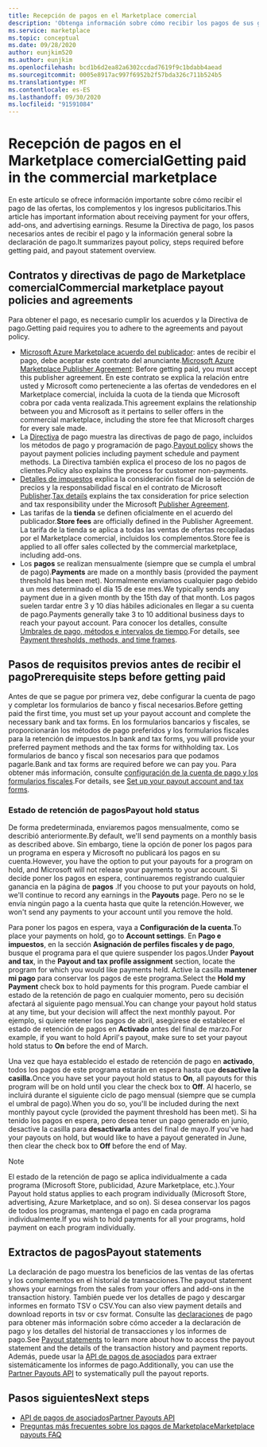 ```yaml
---
title: Recepción de pagos en el Marketplace comercial
description: 'Obtenga información sobre cómo recibir los pagos de sus ganancias en el Marketplace comercial: Azure Marketplace.'
ms.service: marketplace
ms.topic: conceptual
ms.date: 09/28/2020
author: eunjkim520
ms.author: eunjkim
ms.openlocfilehash: bcd1b6d2ea82a6302ccdad7619f9c1bdabb4aead
ms.sourcegitcommit: 0005e8917ac997f6952b2f57bda326c711b524b5
ms.translationtype: MT
ms.contentlocale: es-ES
ms.lasthandoff: 09/30/2020
ms.locfileid: "91591084"
---
```

# <a name="getting-paid-in-the-commercial-marketplace"></a><span data-ttu-id="99576-103">Recepción de pagos en el Marketplace comercial</span><span class="sxs-lookup"><span data-stu-id="99576-103">Getting paid in the commercial marketplace</span></span>

<span data-ttu-id="99576-104">En este artículo se ofrece información importante sobre cómo recibir el pago de las ofertas, los complementos y los ingresos publicitarios.</span><span class="sxs-lookup"><span data-stu-id="99576-104">This article has important information about receiving payment for your offers, add-ons, and advertising earnings.</span></span> <span data-ttu-id="99576-105">Resume la Directiva de pago, los pasos necesarios antes de recibir el pago y la información general sobre la declaración de pago.</span><span class="sxs-lookup"><span data-stu-id="99576-105">It summarizes payout policy, steps required before getting paid, and payout statement overview.</span></span>

## <a name="commercial-marketplace-payout-policies-and-agreements"></a><span data-ttu-id="99576-106">Contratos y directivas de pago de Marketplace comercial</span><span class="sxs-lookup"><span data-stu-id="99576-106">Commercial marketplace payout policies and agreements</span></span>

<span data-ttu-id="99576-107">Para obtener el pago, es necesario cumplir los acuerdos y la Directiva de pago.</span><span class="sxs-lookup"><span data-stu-id="99576-107">Getting paid requires you to adhere to the agreements and payout policy.</span></span>

- <span data-ttu-id="99576-108">[Microsoft Azure Marketplace acuerdo del publicador](https://go.microsoft.com/fwlink/p/?LinkID=699560): antes de recibir el pago, debe aceptar este contrato del anunciante.</span><span class="sxs-lookup"><span data-stu-id="99576-108">[Microsoft Azure Marketplace Publisher Agreement](https://go.microsoft.com/fwlink/p/?LinkID=699560):  Before getting paid, you must accept this publisher agreement.</span></span> <span data-ttu-id="99576-109">En este contrato se explica la relación entre usted y Microsoft como perteneciente a las ofertas de vendedores en el Marketplace comercial, incluida la cuota de la tienda que Microsoft cobra por cada venta realizada.</span><span class="sxs-lookup"><span data-stu-id="99576-109">This agreement explains the relationship between you and Microsoft as it pertains to seller offers in the commercial marketplace, including the store fee that Microsoft charges for every sale made.</span></span>
- <span data-ttu-id="99576-110">La [Directiva](payout-policy-details.md) de pago muestra las directivas de pago de pago, incluidos los métodos de pago y programación de pago.</span><span class="sxs-lookup"><span data-stu-id="99576-110">[Payout policy](payout-policy-details.md) shows the payout payment policies including payment schedule and payment methods.</span></span> <span data-ttu-id="99576-111">La Directiva también explica el proceso de los no pagos de clientes.</span><span class="sxs-lookup"><span data-stu-id="99576-111">Policy also explains the process for customer non-payments.</span></span>
- <span data-ttu-id="99576-112">[Detalles de impuestos](tax-details-marketplace.md) explica la consideración fiscal de la selección de precios y la responsabilidad fiscal en el contrato de Microsoft [Publisher](https://go.microsoft.com/fwlink/p/?LinkID=699560).</span><span class="sxs-lookup"><span data-stu-id="99576-112">[Tax details](tax-details-marketplace.md) explains the tax consideration for price selection and tax responsibility under the Microsoft [Publisher Agreement](https://go.microsoft.com/fwlink/p/?LinkID=699560).</span></span>
- <span data-ttu-id="99576-113">Las tarifas de la **tienda** se definen oficialmente en el acuerdo del publicador.</span><span class="sxs-lookup"><span data-stu-id="99576-113">**Store fees** are officially defined in the Publisher Agreement.</span></span> <span data-ttu-id="99576-114">La tarifa de la tienda se aplica a todas las ventas de ofertas recopiladas por el Marketplace comercial, incluidos los complementos.</span><span class="sxs-lookup"><span data-stu-id="99576-114">Store fee is applied to all offer sales collected by the commercial marketplace, including add-ons.</span></span>
- <span data-ttu-id="99576-115">Los **pagos** se realizan mensualmente (siempre que se cumpla el umbral de pago).</span><span class="sxs-lookup"><span data-stu-id="99576-115">**Payments** are made on a monthly basis (provided the payment threshold has been met).</span></span> <span data-ttu-id="99576-116">Normalmente enviamos cualquier pago debido a un mes determinado el día 15 de ese mes.</span><span class="sxs-lookup"><span data-stu-id="99576-116">We typically sends any payment due in a given month by the 15th day of that month.</span></span> <span data-ttu-id="99576-117">Los pagos suelen tardar entre 3 y 10 días hábiles adicionales en llegar a su cuenta de pago.</span><span class="sxs-lookup"><span data-stu-id="99576-117">Payments generally take 3 to 10 additional business days to reach your payout account.</span></span> <span data-ttu-id="99576-118">Para conocer los detalles, consulte [Umbrales de pago, métodos e intervalos de tiempo](payment-thresholds-methods-timeframes.md).</span><span class="sxs-lookup"><span data-stu-id="99576-118">For details, see [Payment thresholds, methods, and time frames](payment-thresholds-methods-timeframes.md).</span></span>

## <a name="prerequisite-steps-before-getting-paid"></a><span data-ttu-id="99576-119">Pasos de requisitos previos antes de recibir el pago</span><span class="sxs-lookup"><span data-stu-id="99576-119">Prerequisite steps before getting paid</span></span>

<span data-ttu-id="99576-120">Antes de que se pague por primera vez, debe configurar la cuenta de pago y completar los formularios de banco y fiscal necesarios.</span><span class="sxs-lookup"><span data-stu-id="99576-120">Before getting paid the first time, you must set up your payout account and complete the necessary bank and tax forms.</span></span> <span data-ttu-id="99576-121">En los formularios bancarios y fiscales, se proporcionarán los métodos de pago preferidos y los formularios fiscales para la retención de impuestos.</span><span class="sxs-lookup"><span data-stu-id="99576-121">In bank and tax forms, you will provide your preferred payment methods and the tax forms for withholding tax.</span></span> <span data-ttu-id="99576-122">Los formularios de banco y fiscal son necesarios para que podamos pagarle.</span><span class="sxs-lookup"><span data-stu-id="99576-122">Bank and tax forms are required before we can pay you.</span></span> <span data-ttu-id="99576-123">Para obtener más información, consulte [configuración de la cuenta de pago y los formularios fiscales](set-up-your-payout-account.md).</span><span class="sxs-lookup"><span data-stu-id="99576-123">For details, see [Set up your payout account and tax forms](set-up-your-payout-account.md).</span></span>

### <a name="payout-hold-status"></a><span data-ttu-id="99576-124">Estado de retención de pagos</span><span class="sxs-lookup"><span data-stu-id="99576-124">Payout hold status</span></span>

<span data-ttu-id="99576-125">De forma predeterminada, enviaremos pagos mensualmente, como se describió anteriormente.</span><span class="sxs-lookup"><span data-stu-id="99576-125">By default, we'll send payments on a monthly basis as described above.</span></span> <span data-ttu-id="99576-126">Sin embargo, tiene la opción de poner los pagos para un programa en espera y Microsoft no publicará los pagos en su cuenta.</span><span class="sxs-lookup"><span data-stu-id="99576-126">However, you have the option to put your payouts for a program on hold, and Microsoft will not release your payments to your account.</span></span> <span data-ttu-id="99576-127">Si decide poner los pagos en espera, continuaremos registrando cualquier ganancia en la página de **pagos** .</span><span class="sxs-lookup"><span data-stu-id="99576-127">If you choose to put your payouts on hold, we'll continue to record any earnings in the **Payouts** page.</span></span> <span data-ttu-id="99576-128">Pero no se le envía ningún pago a la cuenta hasta que quite la retención.</span><span class="sxs-lookup"><span data-stu-id="99576-128">However, we won't send any payments to your account until you remove the hold.</span></span>

<span data-ttu-id="99576-129">Para poner los pagos en espera, vaya a **Configuración de la cuenta**.</span><span class="sxs-lookup"><span data-stu-id="99576-129">To place your payments on hold, go to **Account settings**.</span></span> <span data-ttu-id="99576-130">En **Pago e impuestos**, en la sección **Asignación de perfiles fiscales y de pago**, busque el programa para el que quiere suspender los pagos.</span><span class="sxs-lookup"><span data-stu-id="99576-130">Under **Payout and tax**, in the **Payout and tax profile assignment** section, locate the program for which you would like payments held.</span></span> <span data-ttu-id="99576-131">Active la casilla **mantener mi pago** para conservar los pagos de este programa.</span><span class="sxs-lookup"><span data-stu-id="99576-131">Select the **Hold my Payment** check box to hold payments for this program.</span></span> <span data-ttu-id="99576-132">Puede cambiar el estado de la retención de pago en cualquier momento, pero su decisión afectará al siguiente pago mensual.</span><span class="sxs-lookup"><span data-stu-id="99576-132">You can change your payout hold status at any time, but your decision will affect the next monthly payout.</span></span> <span data-ttu-id="99576-133">Por ejemplo, si quiere retener los pagos de abril, asegúrese de establecer el estado de retención de pagos en **Activado** antes del final de marzo.</span><span class="sxs-lookup"><span data-stu-id="99576-133">For example, if you want to hold April's payout, make sure to set your payout hold status to **On** before the end of March.</span></span>

<span data-ttu-id="99576-134">Una vez que haya establecido el estado de retención de pago en **activado**, todos los pagos de este programa estarán en espera hasta que **desactive la casilla.**</span><span class="sxs-lookup"><span data-stu-id="99576-134">Once you have set your payout hold status to **On**, all payouts for this program will be on hold until you clear the check box to **Off**.</span></span> <span data-ttu-id="99576-135">Al hacerlo, se incluirá durante el siguiente ciclo de pago mensual (siempre que se cumpla el umbral de pago).</span><span class="sxs-lookup"><span data-stu-id="99576-135">When you do so, you'll be included during the next monthly payout cycle (provided the payment threshold has been met).</span></span> <span data-ttu-id="99576-136">Si ha tenido los pagos en espera, pero desea tener un pago generado en junio, desactive la casilla para **desactivarla** antes del final de mayo.</span><span class="sxs-lookup"><span data-stu-id="99576-136">If you've had your payouts on hold, but would like to have a payout generated in June, then clear the check box to **Off** before the end of May.</span></span>

>[!Note]
> <span data-ttu-id="99576-137">El estado de la retención de pago se aplica individualmente a cada programa (Microsoft Store, publicidad, Azure Marketplace, etc.).</span><span class="sxs-lookup"><span data-stu-id="99576-137">Your Payout hold status applies to each program individually (Microsoft Store, advertising, Azure Marketplace, and so on).</span></span> <span data-ttu-id="99576-138">Si desea conservar los pagos de todos los programas, mantenga el pago en cada programa individualmente.</span><span class="sxs-lookup"><span data-stu-id="99576-138">If you wish to hold payments for all your programs, hold payment on each program individually.</span></span>

## <a name="payout-statements"></a><span data-ttu-id="99576-139">Extractos de pagos</span><span class="sxs-lookup"><span data-stu-id="99576-139">Payout statements</span></span>

<span data-ttu-id="99576-140">La declaración de pago muestra los beneficios de las ventas de las ofertas y los complementos en el historial de transacciones.</span><span class="sxs-lookup"><span data-stu-id="99576-140">The payout statement shows your earnings from the sales from your offers and add-ons in the transaction history.</span></span> <span data-ttu-id="99576-141">También puede ver los detalles de pago y descargar informes en formato TSV o CSV.</span><span class="sxs-lookup"><span data-stu-id="99576-141">You can also view payment details and download reports in tsv or csv format.</span></span> <span data-ttu-id="99576-142">Consulte las [declaraciones](payout-statement.md) de pago para obtener más información sobre cómo acceder a la declaración de pago y los detalles del historial de transacciones y los informes de pago.</span><span class="sxs-lookup"><span data-stu-id="99576-142">See [Payout statements](payout-statement.md) to learn more about how to access the payout statement and the details of the transaction history and payment reports.</span></span> <span data-ttu-id="99576-143">Además, puede usar la [API de pagos de asociados](https://apidocs.microsoft.com/services/partnerpayouts) para extraer sistemáticamente los informes de pago.</span><span class="sxs-lookup"><span data-stu-id="99576-143">Additionally, you can use the [Partner Payouts API](https://apidocs.microsoft.com/services/partnerpayouts) to systematically pull the payout reports.</span></span>

## <a name="next-steps"></a><span data-ttu-id="99576-144">Pasos siguientes</span><span class="sxs-lookup"><span data-stu-id="99576-144">Next steps</span></span>

- [<span data-ttu-id="99576-145">API de pagos de asociados</span><span class="sxs-lookup"><span data-stu-id="99576-145">Partner Payouts API</span></span>](https://apidocs.microsoft.com/services/partnerpayouts)
- [<span data-ttu-id="99576-146">Preguntas más frecuentes sobre los pagos de Marketplace</span><span class="sxs-lookup"><span data-stu-id="99576-146">Marketplace payouts FAQ</span></span>](payout-faq.md)
